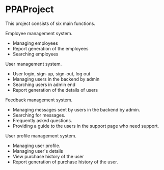 # PPAProject
This project consists of six main functions.

Employee management system.
* Managing employees
* Report generation of the employees
* Searching employees

User management system.
* User login, sign-up, sign-out, log out
* Managing users in the backend by admin
* Searching users in admin end
* Report generation of the details of users


Feedback management system.
* Managing messages sent by users in the backend by admin.
* Searching for messages.
* Frequently asked questions.
* Providing a guide to the users in the support page who need support.

User profile management system.
* Managing user profile.
* Managing user's details
* View purchase history of the user
* Report generation of purchase history of the user.

